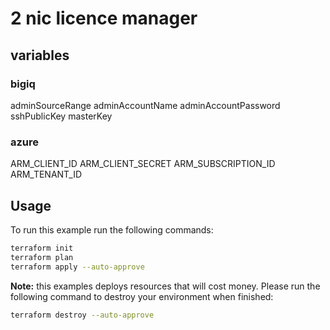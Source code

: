 # 2 nic licence manager

## variables
### bigiq
adminSourceRange
adminAccountName
adminAccountPassword
sshPublicKey
masterKey 
### azure
ARM_CLIENT_ID
ARM_CLIENT_SECRET
ARM_SUBSCRIPTION_ID
ARM_TENANT_ID

## Usage
To run this example run the following commands:
```bash
terraform init
terraform plan
terraform apply --auto-approve 
```

**Note:** this examples deploys resources that will cost money.  Please run the following command to destroy your environment when finished:
```bash
terraform destroy --auto-approve
```